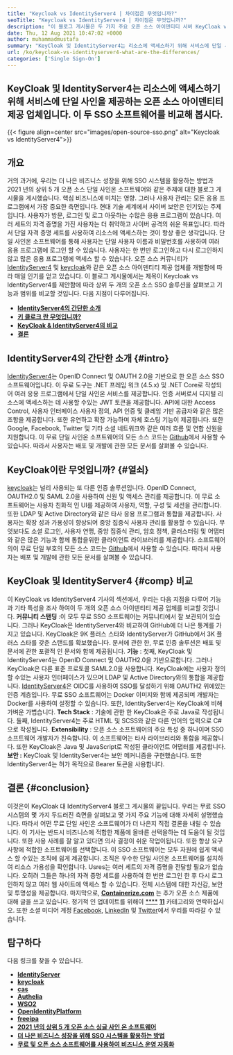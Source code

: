 ```yaml
---
title: "Keycloak vs IdentityServer4 | 차이점은 무엇입니까?" 
seoTitle: "Keycloak vs IdentityServer4 | 차이점은 무엇입니까?" 
description: "이 블로그 게시물은 두 가지 주요 오픈 소스 아이덴티티 서버 KeyCloak vs IdentityServer4의 비교에 관한 것입니다. 두 소프트웨어 모두 자체 주최 및 풍부한 기능입니다." 
date: Thu, 12 Aug 2021 10:47:02 +0000
author: muhammadmustafa
summary: "KeyCloak 및 IdentityServer4는 리소스에 액세스하기 위해 서비스에 단일 사인을 제공하는 오픈 소스 Identity 제공 업체입니다. 이 두 SSO 소프트웨어를 비교해 봅시다." 
url: /ko/keycloak-vs-identityserver4-what-are-the-differences/
categories: ['Single Sign-On']
---
```


## KeyCloak 및 IdentityServer4는 리소스에 액세스하기 위해 서비스에 단일 사인을 제공하는 오픈 소스 아이덴티티 제공 업체입니다. 이 두 SSO 소프트웨어를 비교해 봅시다.

{{< figure align=center src="images/open-source-sso.png" alt="Keycloak vs IdentityServer4">}}


## 개요
거의 과거에, 우리는 더 나은 비즈니스 성장을 위해 SSO 시스템을 활용하는 방법과 2021 년의 상위 5 개 오픈 소스 단일 사인온 소프트웨어와 같은 주제에 대한 블로그 게시물을 게시했습니다. 핵심 비즈니스에 미치는 영향. 그러나 사용자 관리는 모든 응용 프로그램에서 가장 중요한 측면입니다. 현대 기술 세계에서 사이버 보안은 인기있는 주제입니다. 사용자가 방문, 로그인 및 로그 아웃하는 수많은 응용 프로그램이 있습니다. 여러 세트의 자격 증명을 가진 사용자는 더 취약하고 사이버 공격의 쉬운 목표입니다.
따라서 단일 자격 증명 세트를 사용하여 리소스에 액세스하는 것이 항상 좋은 생각입니다. 단일 사인온 소프트웨어를 통해 사용자는 단일 사용자 이름과 비밀번호를 사용하여 여러 응용 프로그램에 로그인 할 수 있습니다. 사용자는 한 번만 로그인하고 다시 로그인하지 않고 많은 응용 프로그램에 액세스 할 수 있습니다. 오픈 소스 커뮤니티가 [IdentityServer4][1] 및 [keycloak][2]와 같은 오픈 소스 아이덴티티 제공 업체를 개발함에 따라 매일 인기를 얻고 있습니다. 이 블로그 게시물에서는 제목이 Keycloak vs IdentityServer4를 제안함에 따라 상위 두 개의 오픈 소스 SSO 솔루션을 살펴보고 기능과 범위를 비교할 것입니다. 다음 지점이 다루어집니다.
  * **[IdentityServer4의 간단한 소개][3]**
  * **[키 클로크 란 무엇입니까?][4]**
  * **[KeyCloak & IdentityServer4의 비교][5]**
  * **[결론][6]**

## IdentityServer4의 간단한 소개   {#intro}
[IdentityServer4][1]는 OpenID Connect 및 OAUTH 2.0을 기반으로 한 오픈 소스 SSO 소프트웨어입니다. 이 무료 도구는 .NET 프레임 워크 (4.5.x) 및 .NET Core로 작성되어 여러 응용 프로그램에서 단일 사인온 서비스를 제공합니다. 인증 서버로서 디지털 리소스에 액세스하는 데 사용할 수있는 JWT 토큰을 제공합니다. API에 대한 Access Control, 사용자 인터페이스 사용자 정의, API 인증 및 클레임 기반 공급자와 같은 많은 조항을 제공합니다. 또한 유연하고 확장 가능하며 자체 호스팅 기능이 제공됩니다. 또한 Google, Facebook, Twitter 및 기타 소셜 네트워크와 같은 여러 흐름 및 연합 신원을 지원합니다.
이 무료 단일 사인온 소프트웨어의 모든 소스 코드는 [Github][7]에서 사용할 수 있습니다. 따라서 사용자는 배포 및 개발에 관한 모든 문서를 살펴볼 수 있습니다.

## KeyCloak이란 무엇입니까?   {#열쇠}
[keycloak][2]는 널리 사용되는 또 다른 인증 솔루션입니다. OpenID Connect, OAUTH2.0 및 SAML 2.0을 사용하여 신원 및 액세스 관리를 제공합니다. 이 무료 소프트웨어는 사용자 친화적 인 UI를 제공하여 사용자, 역할, 구성 및 세션을 관리합니다. 또한 LDAP 및 Active Directory와 같은 타사 응용 프로그램과 통합을 제공합니다. 사용자는 확장 성과 가용성이 향상되어 중앙 집중식 사용자 관리를 활용할 수 있습니다. 무엇보다도 소셜 로그인, 사용자 연맹, 중앙 집중식 관리, 암호 정책, 클러스터링 및 어댑터와 같은 많은 기능과 함께 통합을위한 클라이언트 라이브러리를 제공합니다. 소프트웨어 의이 무료 단일 부호의 모든 소스 코드는 [Github][8]에서 사용할 수 있습니다. 따라서 사용자는 배포 및 개발에 관한 모든 문서를 살펴볼 수 있습니다.

## KeyCloak 및 IdentityServer4   {#comp} 비교
이 KeyCloak vs IdentityServer4 기사의 섹션에서, 우리는 다음 지점을 다루어 기능과 기타 특성을 조사 하여이 두 개의 오픈 소스 아이덴티티 제공 업체를 비교할 것입니다.
**커뮤니티 스탠딩** :이 모두 무료 SSO 소프트웨어는 커뮤니티에서 잘 보관되어 있습니다. 그러나 KeyCloak은 IdentityServer4와 비교하여 GitHub에 더 나은 통계를 가지고 있습니다. KeyCloak은 9K 플러스 스타와 IdentityServer가 GitHub에서 3K 플러스 스타를 갖춘 스탠드를 확보했습니다. 문서에 관한 한, 무료 인증 솔루션은 배포 및 문서에 관한 포괄적 인 문서와 함께 제공됩니다.
**기능** : 첫째, KeyCloak 및 IdentityServer4는 OpenID Connect 및 OAUTH2.0을 기반으로합니다. 그러나 KeyCloak은 다른 표준 프로토콜 SAML2.0을 사용합니다. KeyCloak에는 사용자 정의 할 수있는 사용자 인터페이스가 있으며 LDAP 및 Active Directory와의 통합을 제공합니다. [IdentityServer4][1]은 OIDC를 사용하여 SSO를 달성하기 위해 OAUTH2 위에있는 인증 계층입니다. 무료 SSO 소프트웨어는 Docker 이미지와 함께 제공되며 개발자는 Docker를 사용하여 설정할 수 있습니다. 또한, IdentityServer4는 KeyCloak에 비해 가벼운 가볍습니다.
**Tech Stack** : 기술에 관한 한 KeyCloak은 주로 Java로 작성됩니다. 둘째, IdentityServer4는 주로 HTML 및 SCSS와 같은 다른 언어의 입력으로 C#으로 작성됩니다.
**Extensibility** : 오픈 소스 소프트웨어의 주요 특성 중 하나이며 SSO 소프트웨어 개발자가 친숙합니다. 이 소프트웨어는 타사 라이브러리와 통합을 제공합니다. 또한 KeyCloak은 Java 및 JavaScript로 작성된 클라이언트 어댑터를 제공합니다.
**보안 :** KeyCloak 및 IdentityServer4는 보안 메커니즘을 구현했습니다. 또한 IdentityServer4는 허가 목적으로 Bearer 토큰을 사용합니다.

## 결론   {#conclusion}
이것은이 KeyCloak 대 IdentityServer4 블로그 게시물의 끝입니다. 우리는 무료 SSO 시스템의 몇 가지 두드러진 측면을 살펴보고 몇 가지 주요 기능에 대해 자세히 설명했습니다. 따라서 어떤 무료 단일 사인온 소프트웨어가 더 나은지 직접 결론을 내릴 수 있습니다. 이 기사는 반드시 비즈니스에 적합한 제품에 올바른 선택을하는 데 도움이 될 것입니다. 또한 사용 사례를 잘 알고 있다면 의사 결정이 쉬운 작업이됩니다. 또한 항상 요구 사항에 적합한 소프트웨어를 선택합니다.
이 SSO 소프트웨어는 모두 자원에 쉽게 액세스 할 수있는 조직에 쉽게 제공합니다. 조직은 우수한 단일 사인온 소프트웨어를 설치하여 리소스 가용성을 확인합니다. Usres는 여러 세트의 자격 증명을 전달할 필요가 없습니다. 오히려 그들은 하나의 자격 증명 세트를 사용하여 한 번만 로그인 한 후 다시 로그인하지 않고 여러 웹 사이트에 액세스 할 수 있습니다. 전체 시스템에 대한 자신감, 보안 및 투명성을 제공합니다.
마지막으로,  **[Containerize.com][9]** 는 추가 오픈 소스 제품에 대해 글을 쓰고 있습니다. 정기적 인 업데이트를 위해이 [****][10] **[11]**  카테고리와 연락하십시오. 또한 소셜 미디어 계정 [Facebook][12], [LinkedIn][13] 및 [Twitter][14]에서 우리를 따라갈 수 있습니다.

## 탐구하다
다음 링크를 찾을 수 있습니다.
  * **[IdentityServer][15]**
  * **[keycloak][16]**
  * **[cas][17]**
  * **[Authelia][18]**
  * **[WSO2][19]**
  * **[OpenIdentityPlatform][20]**
  * **[freeipa][21]**
  * **[2021 년의 상위 5 개 오픈 소스 싱글 사인 온 소프트웨어][22]**
  * **[더 나은 비즈니스 성장을 위해 SSO 시스템을 활용하는 방법][23]**
  * **[무료 및 오픈 소스 소프트웨어를 사용하여 비즈니스 운영 자동화][24]**

  
[1]: https://products.containerize.com/single-sign-on/identity-server/
[2]: https://products.containerize.com/single-sign-on/keycloak/
[3]: #intro
[4]: #key
[5]: #comp
[6]: #Conclusion
[7]: https://github.com/IdentityServer
[8]: https://github.com/keycloak/keycloak
[9]: https://www.containerize.com/
[10]: https://products.containerize.com/video-conferencing/
[11]: https://products.containerize.com/single-sign-on/
[12]: https://web.facebook.com/containerize
[13]: https://www.linkedin.com/company/containerize/
[14]: https://twitter.com/containerize_co
[15]: https://products.containerize.com/single-sign-on/identity-server
[16]: https://products.containerize.com/single-sign-on/keycloak
[17]: https://products.containerize.com/single-sign-on/cas
[18]: https://products.containerize.com/single-sign-on/authelia
[19]: https://products.containerize.com/single-sign-on/wso2
[20]: https://products.containerize.com/single-sign-on/openidentityplatform
[21]: https://products.containerize.com/single-sign-on/freeipa
[22]: https://blog.containerize.com/single-sign-on/top-5-open-source-single-sign-on-software-in-the-year-2021/
[23]: https://blog.containerize.com/single-sign-on/how-to-leverage-sso-solution-for-better-business-growth/
[24]: https://blog.containerize.com/blogging/automate-business-operations-using-open-source-software/
